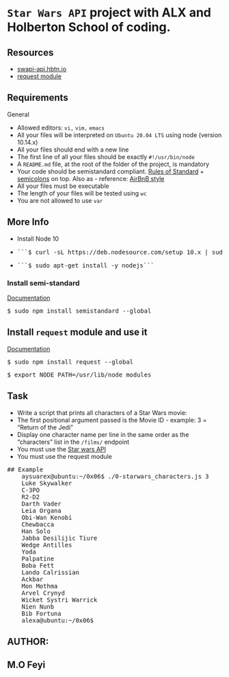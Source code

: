 # ``Star Wars API`` project with ALX and Holberton School of coding.

## Resources
* [swapi-api.hbtn.io](https://swapi-api.hbtn.io/)    
* [request module](https://github.com/request/request)  


## Requirements
General
- Allowed editors: ``vi,`` ``vim,`` ``emacs``
- All your files will be interpreted on ``Ubuntu 20.04 LTS`` using node (version 10.14.x)
- All your files should end with a new line
- The first line of all your files should be exactly ```#!/usr/bin/node```
- A ```README.md``` file, at the root of the folder of the project, is mandatory
- Your code should be semistandard compliant. [Rules of Standard](https://standardjs.com/rules.html) + [semicolons](https://github.com/standard/semistandard) on top. Also as - reference: [AirBnB style](https://github.com/airbnb/javascript)
- All your files must be executable
- The length of your files will be tested using ```wc```
- You are not allowed to use ``var``

## More Info
* Install Node 10

- <pre>```$ curl -sL https://deb.nodesource.com/setup_10.x | sudo -E bash -```</pre>
- <pre>```$ sudo apt-get install -y nodejs```</pre>

### Install semi-standard
[Documentation](https://github.com/standard/semistandard)

<pre>$ sudo npm install semistandard --global</pre>

## Install ```request``` module and use it
[Documentation](https://github.com/request/request)

<pre>$ sudo npm install request --global</pre>
<pre>$ export NODE_PATH=/usr/lib/node_modules</pre>


## Task
   
* Write a script that prints all characters of a Star Wars movie:  
* The first positional argument passed is the Movie ID - example: 3 = “Return of the Jedi” 
* Display one character name per line in the same order as the “characters” list in the ```/films/``` endpoint 
* You must use the [Star wars API](https://swapi-api.alx-tools.com/)  
* You must use the request module

<pre>
## Example
    aysuarex@ubuntu:~/0x06$ ./0-starwars_characters.js 3
    Luke Skywalker
    C-3PO
    R2-D2
    Darth Vader
    Leia Organa
    Obi-Wan Kenobi
    Chewbacca
    Han Solo
    Jabba Desilijic Tiure
    Wedge Antilles
    Yoda
    Palpatine
    Boba Fett
    Lando Calrissian
    Ackbar
    Mon Mothma
    Arvel Crynyd
    Wicket Systri Warrick
    Nien Nunb
    Bib Fortuna
    alexa@ubuntu:~/0x06$ 
</pre>

## AUTHOR:

M.O Feyi
- 